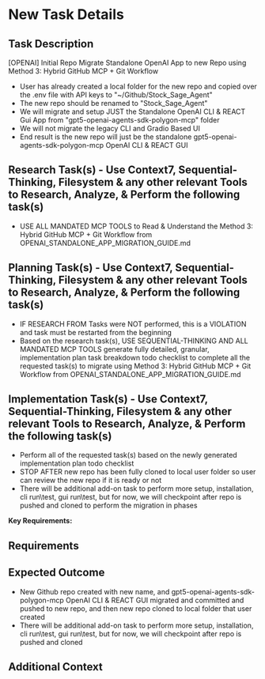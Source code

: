 # New Task Details

## Task Description

[OPENAI] Initial Repo Migrate Standalone OpenAI App to new Repo using Method 3: Hybrid GitHub MCP + Git Workflow

- User has already created a local folder for the new repo and copied over the .env file with API keys to "~/Github/Stock_Sage_Agent"
- The new repo should be renamed to "Stock_Sage_Agent"
- We will migrate and setup JUST the Standalone OpenAI CLI & REACT Gui App from "gpt5-openai-agents-sdk-polygon-mcp" folder
- We will not migrate the legacy CLI and Gradio Based UI
- End result is the new repo will just be the standalone gpt5-openai-agents-sdk-polygon-mcp OpenAI CLI & REACT GUI

## Research Task(s) - Use Context7, Sequential-Thinking, Filesystem & any other relevant Tools to Research, Analyze, & Perform the following task(s)

- USE ALL MANDATED MCP TOOLS to Read & Understand the Method 3: Hybrid GitHub MCP + Git Workflow from OPENAI_STANDALONE_APP_MIGRATION_GUIDE.md

## Planning Task(s) - Use Context7, Sequential-Thinking, Filesystem & any other relevant Tools to Research, Analyze, & Perform the following task(s)

- IF RESEARCH FROM Tasks were NOT performed, this is a VIOLATION and task must be restarted from the beginning
- Based on the research task(s), USE SEQUENTIAL-THINKING AND ALL MANDATED MCP TOOLS generate fully detailed, granular, implementation plan task breakdown todo checklist to complete all the requested task(s) to migrate using Method 3: Hybrid GitHub MCP + Git Workflow from OPENAI_STANDALONE_APP_MIGRATION_GUIDE.md

## Implementation Task(s) - Use Context7, Sequential-Thinking, Filesystem & any other relevant Tools to Research, Analyze, & Perform the following task(s)

- Perform all of the requested task(s) based on the newly generated implementation plan todo checklist
- STOP AFTER new repo has been fully cloned to local user folder so user can review the new repo if it is ready or not
- There will be additional add-on task to perform more setup, installation, cli run\test, gui run\test, but for now, we will checkpoint after repo is pushed and cloned to perform the migration in phases

**Key Requirements:**

## Requirements

## Expected Outcome

- New Github repo created with new name, and gpt5-openai-agents-sdk-polygon-mcp OpenAI CLI & REACT GUI migrated and committed  and pushed to new repo, and then new repo cloned to local folder that user created
- There will be additional add-on task to perform more setup, installation, cli run\test, gui run\test, but for now, we will checkpoint after repo is pushed and cloned

## Additional Context
